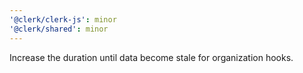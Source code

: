 ```yaml
---
'@clerk/clerk-js': minor
'@clerk/shared': minor
---
```


Increase the duration until data become stale for organization hooks.
